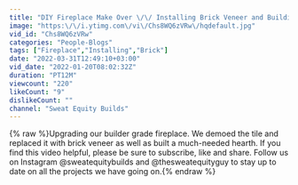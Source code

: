 ```yaml
---
title: "DIY Fireplace Make Over \/\/ Installing Brick Veneer and Building a Hearth"
image: "https:\/\/i.ytimg.com\/vi\/Chs8WQ6zVRw\/hqdefault.jpg"
vid_id: "Chs8WQ6zVRw"
categories: "People-Blogs"
tags: ["Fireplace","Installing","Brick"]
date: "2022-03-31T12:49:10+03:00"
vid_date: "2022-01-20T08:02:32Z"
duration: "PT12M"
viewcount: "220"
likeCount: "9"
dislikeCount: ""
channel: "Sweat Equity Builds"
---
```

{% raw %}Upgrading our builder grade fireplace. We demoed the tile and replaced it with brick veneer as well as built a much-needed hearth. If you find this video helpful, please be sure to subscribe, like and share. Follow us on Instagram @sweatequitybuilds and @thesweatequityguy to stay up to date on all the projects we have going on.{% endraw %}
